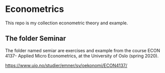 # Econometrics

This repo is my collection econometric theory and example. 

## The folder Seminar
The folder named semiar are exercises and example from the course ECON 4137- Applied Micro Econometrics, at the University of Oslo (spring 2020).

https://www.uio.no/studier/emner/sv/oekonomi/ECON4137/

